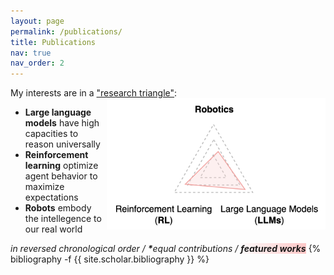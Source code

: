 ```yaml
---
layout: page
permalink: /publications/
title: Publications
nav: true
nav_order: 2
---
```

<!-- _pages/publications.md -->

My interests are in a <ins>"research triangle"</ins>:
<img style="float:right;" src="/assets/img/research_triangle.png" width="350" height="auto">

- **Large language models** have high capacities to reason universally
- **Reinforcement learning** optimize agent behavior to maximize expectations
- **Robots** embody the intellegence to our real world


<div class="publications">
<em>in reversed chronological order / <b>*</b>equal contributions / <b><p style="background-image: linear-gradient(to right, rgba(255,0,0,0.01), rgba(255,0,0,.21));display:inline">featured works</p></b></em>
{% bibliography -f {{ site.scholar.bibliography }} %}

</div>
